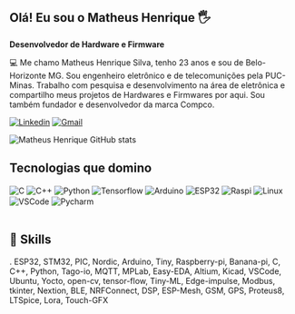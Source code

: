 ## Olá! Eu sou o Matheus Henrique 🖐️

**Desenvolvedor de Hardware e Firmware**

💻 Me chamo Matheus Henrique Silva, tenho 23 anos e sou de Belo-Horizonte MG. 
Sou engenheiro eletrônico e de telecomunições pela PUC-Minas. Trabalho com pesquisa e desenvolvimento na área de eletrônica e compartilho meus projetos de Hardwares e Firmwares por aqui. 
Sou também fundador e desenvolvedor da marca Compco.

[![Linkedin](https://img.shields.io/badge/LinkedIn-0077B5?style=for-the-badge&logo=linkedin&logoColor=white)](https://www.linkedin.com/in/matheus-henrique-9b32222b5)
[![Gmail](https://img.shields.io/badge/Gmail-D14836?style=for-the-badge&logo=gmail&logoColor=white)](mailto:matheus.h.s.a.o@gmail.com)

![Matheus Henrique GitHub stats](https://github-readme-stats.vercel.app/api?username=math22-dev&show_icons=true&theme=radical)

## Tecnologias que domino
<div style="display: inline_block">
<img align="center" alt="C" src="https://img.shields.io/badge/C-00599C?style=for-the-badge&logo=c&logoColor=white" />
<img align="center" alt="C++" src="https://img.shields.io/badge/C%2B%2B-00599C?style=for-the-badge&logo=c%2B%2B&logoColor=white" />
<img align="center" alt="Python" src="https://img.shields.io/badge/Python-14354C?style=for-the-badge&logo=python&logoColor=white" />
<img align="center" alt="Tensorflow" src="https://img.shields.io/badge/TensorFlow-FF6F00?style=for-the-badge&logo=tensorflow&logoColor=white" />
<img align="center" alt="Arduino" src="https://img.shields.io/badge/Arduino-00979D?style=for-the-badge&logo=Arduino&logoColor=white" />
<img align="center" alt="ESP32" src="https://img.shields.io/badge/espressif-E7352C?style=for-the-badge&logo=espressif&logoColor=white" />
<img align="center" alt="Raspi" src="https://img.shields.io/badge/Raspberry%20Pi-A22846?style=for-the-badge&logo=Raspberry%20Pi&logoColor=white" />
<img align="center" alt="Linux" src="https://img.shields.io/badge/Linux-FCC624?style=for-the-badge&logo=linux&logoColor=black" />
<img align="center" alt="VSCode" src="https://img.shields.io/badge/Visual_Studio_Code-0078D4?style=for-the-badge&logo=visual%20studio%20code&logoColor=white" />
<img align="center" alt="Pycharm" src="https://img.shields.io/badge/PyCharm-000000.svg?&style=for-the-badge&logo=PyCharm&logoColor=white" />
</div><br/>
 
## 🚀 Skills
. ESP32, STM32, PIC, Nordic, Arduino, Tiny, Raspberry-pi, Banana-pi, 
C, C++, Python, Tago-io, MQTT, MPLab, Easy-EDA, Altium, Kicad, VSCode, Ubuntu, 
Yocto, open-cv, tensor-flow, Tiny-ML, Edge-impulse, Modbus, tkinter, Nextion, 
BLE, NRFConnect, DSP, ESP-Mesh, GSM, GPS, Proteus8, LTSpice, Lora, Touch-GFX
